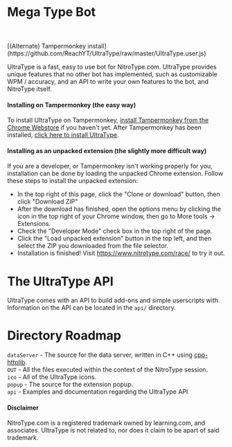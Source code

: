 # Mega Type Bot

<br>

<br>
[(Alternate) Tampermonkey install](https://github.com/ReachYT/UltraType/raw/master/UltraType.user.js)
<br>

UltraType is a fast, easy to use bot for NitroType.com. UltraType provides unique features that no other bot has implemented, such as customizable WPM / accuracy, and an API to write your own features to the bot, and NitroType itself.

#### Installing on Tampermonkey (the easy way)
To install UltraType on Tampermonkey, [install Tampermonkey from the Chrome Webstore](https://chrome.google.com/webstore/detail/tampermonkey/dhdgffkkebhmkfjojejmpbldmpobfkfo) if you haven't yet. After Tampermonkey has been installed, [click here to install UltraType](https://github.com/ReachYT/UltraType/raw/master/UltraType.user.js).
#### Installing as an unpacked extension (the slightly more difficult way)
If you are a developer, or Tampermonkey isn't working properly for you, installation can be done by loading the unpacked Chrome extension. Follow these steps to install the unpacked extension:
- In the top right of this page, click the "Clone or download" button, then click "Download ZIP"
- After the download has finished, open the options menu by clicking the icon in the top right of your Chrome window, then go to More tools -> Extensions.
- Check the "Developer Mode" check box in the top right of the page.
- Click the "Load unpacked extension" button in the top left, and then select the ZIP you downloaded from the file selector.
- Installation is finished! Visit https://www.nitrotype.com/race/ to try it out.

# The UltraType API
UltraType comes with an API to build add-ons and simple userscripts with. Information on the API can be located in the `api/` directory.

# Directory Roadmap
`dataServer` - The source for the data server, written in C++ using [cpp-httplib](https://github.com/yhirose/cpp-httplib).<br>
`OUT` - All the files executed within the context of the NitroType session.<br>
`ico` - All of the UltraType icons.<br>
`popup` - The source for the extension popup.<br>
`api` - Examples and documentation regarding the UltraType API<br>

#### Disclaimer
NitroType.com is a registered trademark owned by learning.com, and associates. UltraType is not related to, nor does it claim to be apart of said trademark.
